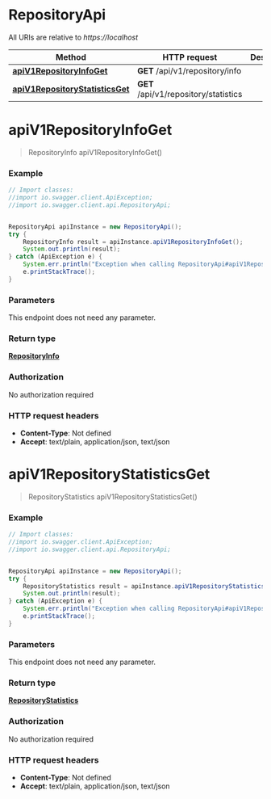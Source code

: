 # RepositoryApi

All URIs are relative to *https://localhost*

Method | HTTP request | Description
------------- | ------------- | -------------
[**apiV1RepositoryInfoGet**](RepositoryApi.md#apiV1RepositoryInfoGet) | **GET** /api/v1/repository/info | 
[**apiV1RepositoryStatisticsGet**](RepositoryApi.md#apiV1RepositoryStatisticsGet) | **GET** /api/v1/repository/statistics | 


<a name="apiV1RepositoryInfoGet"></a>
# **apiV1RepositoryInfoGet**
> RepositoryInfo apiV1RepositoryInfoGet()



### Example
```java
// Import classes:
//import io.swagger.client.ApiException;
//import io.swagger.client.api.RepositoryApi;


RepositoryApi apiInstance = new RepositoryApi();
try {
    RepositoryInfo result = apiInstance.apiV1RepositoryInfoGet();
    System.out.println(result);
} catch (ApiException e) {
    System.err.println("Exception when calling RepositoryApi#apiV1RepositoryInfoGet");
    e.printStackTrace();
}
```

### Parameters
This endpoint does not need any parameter.

### Return type

[**RepositoryInfo**](RepositoryInfo.md)

### Authorization

No authorization required

### HTTP request headers

 - **Content-Type**: Not defined
 - **Accept**: text/plain, application/json, text/json

<a name="apiV1RepositoryStatisticsGet"></a>
# **apiV1RepositoryStatisticsGet**
> RepositoryStatistics apiV1RepositoryStatisticsGet()



### Example
```java
// Import classes:
//import io.swagger.client.ApiException;
//import io.swagger.client.api.RepositoryApi;


RepositoryApi apiInstance = new RepositoryApi();
try {
    RepositoryStatistics result = apiInstance.apiV1RepositoryStatisticsGet();
    System.out.println(result);
} catch (ApiException e) {
    System.err.println("Exception when calling RepositoryApi#apiV1RepositoryStatisticsGet");
    e.printStackTrace();
}
```

### Parameters
This endpoint does not need any parameter.

### Return type

[**RepositoryStatistics**](RepositoryStatistics.md)

### Authorization

No authorization required

### HTTP request headers

 - **Content-Type**: Not defined
 - **Accept**: text/plain, application/json, text/json

